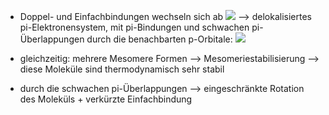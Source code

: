 - Doppel- und Einfachbindungen wechseln sich ab 
![](Pasted%20image%2020231214171342.png)
--> delokalisiertes pi-Elektronensystem, mit pi-Bindungen und schwachen pi-Überlappungen durch die benachbarten p-Orbitale:
![](Pasted%20image%2020231214171436.png)
- gleichzeitig: mehrere Mesomere Formen --> Mesomeriestabilisierung
--> diese Moleküle sind thermodynamisch sehr stabil

- durch die schwachen pi-Überlappungen --> eingeschränkte Rotation des Moleküls + verkürzte Einfachbindung
